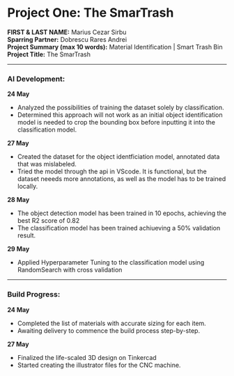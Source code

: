 # Project One: The SmarTrash

**FIRST & LAST NAME:** Marius Cezar Sirbu  
**Sparring Partner:** Dobrescu Rares Andrei  
**Project Summary (max 10 words):** Material Identification | Smart Trash Bin  
**Project Title:** The SmarTrash

---

### AI Development:

**24 May**  
- Analyzed the possibilities of training the dataset solely by classification.  
- Determined this approach will not work as an initial object identification model is needed to crop the bounding box before inputting it into the classification model.

**27 May**  
- Created the dataset for the object identficiation model, annotated data that was mislabeled.  
- Tried the model through the api in VScode. It is functional, but the dataset neeeds more annotations, as well as the model has to be trained locally.

**28 May**  
- The object detection model has been trained in 10 epochs, achieving the best R2 score of 0.82
- The classification model has been trained achiueving a 50% validation result.

**29 May**
- Applied Hyperparameter Tuning to the classification model using RandomSearch with cross validation

---

### Build Progress:

**24 May**  
- Completed the list of materials with accurate sizing for each item.  
- Awaiting delivery to commence the build process step-by-step.

**27 May**
- Finalized the life-scaled 3D design on Tinkercad
- Started creating the illustrator files for the CNC machine.
  





